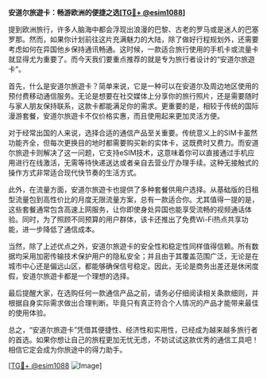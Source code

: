 **安道尔旅遊卡：畅游欧洲的便捷之选[[TG💪+ @esim1088](https://t.me/s/esim1088)]**

提到欧洲旅行，许多人脑海中都会浮现出浪漫的巴黎、古老的罗马或是迷人的巴塞罗那。然而，如果你计划前往这片充满魅力的大陆，除了做好行程规划外，还需要考虑如何在异国他乡保持通讯畅通。这时候，一款适合旅行使用的手机卡或流量卡就显得尤为重要了。而今天我们要重点推荐的就是专为旅行者设计的“安道尔旅遊卡”。

首先，什么是安道尔旅遊卡？简单来说，它是一种可以在安道尔及周边地区使用的预付费移动通信服务。无论是想要在社交媒体上分享你的旅行照片，还是需要随时与家人朋友保持联系，这款卡都能满足你的需求。更重要的是，相较于传统的国际漫游套餐，安道尔旅遊卡不仅价格实惠，而且使用起来更加灵活方便。

对于经常出国的人来说，选择合适的通信产品至关重要。传统意义上的SIM卡虽然功能齐全，但每次更换目的地时都需要购买新的实体卡，这既费时又费力。而安道尔旅遊卡则解决了这一问题，它支持eSIM技术，这意味着你可以直接通过手机应用进行在线激活，无需等待快递送达或者亲自去营业厅办理手续。这种无接触式的操作方式非常适合现代快节奏的生活方式。

此外，在流量方面，安道尔旅遊卡也提供了多种套餐供用户选择。从基础版的日租型流量包到高性价比的月度无限流量方案，总有一款适合你。尤其值得一提的是，这些套餐通常包含高速上网服务，让你即使身处异国也能享受流畅的视频通话体验。同时，为了照顾不同预算的用户群体，该卡还推出了免费Wi-Fi热点共享功能，进一步降低了通信成本。

当然，除了上述优点之外，安道尔旅遊卡的安全性和稳定性同样值得信赖。所有数据均采用加密传输技术保护用户的隐私安全；并且由于其覆盖范围广泛，无论是在城市中心还是偏远山区，都能够确保信号稳定。因此，无论是商务出差还是休闲度假，安道尔旅遊卡都是一个理想的选择。

最后提醒大家，在选购任何一款通信产品之前，请务必仔细阅读相关条款细则，并根据自身实际需求做出合理判断。毕竟只有真正符合个人情况的产品才能带来最佳的使用体验。

总之，“安道尔旅遊卡”凭借其便捷性、经济性和实用性，已经成为越来越多旅行者的首选。如果你想让自己的旅程更加无忧无虑，不妨试试这款优秀的通信工具吧！相信它定会成为你旅途中的得力助手。

[[TG💪+ @esim1088](https://t.me/s/esim1088) ![Image](https://i.postimg.cc/4NQfJmqS/Snipaste-2025-05-13-00-14-12.png)]
